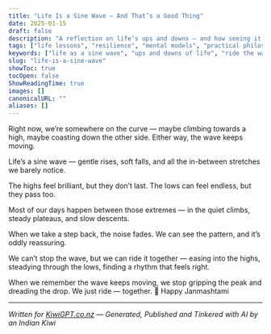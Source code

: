 ```yaml
---
title: "Life Is a Sine Wave — And That’s a Good Thing"
date: 2025-01-15
draft: false
description: "A reflection on life’s ups and downs — and how seeing it as a sine wave helps us ride them with more ease."
tags: ["life lessons", "resilience", "mental models", "practical philosophy", "Buddhist wisdom"]
keywords: ["life as a sine wave", "ups and downs of life", "ride the wave", "nz"]
slug: "life-is-a-sine-wave"
showToc: true
tocOpen: false
ShowReadingTime: true
images: []
canonicalURL: ""
aliases: []
---
```


Right now, we’re somewhere on the curve — maybe climbing towards a high, maybe coasting down the other side. Either way, the wave keeps moving.  

Life’s a sine wave — gentle rises, soft falls, and all the in-between stretches we barely notice.  

The highs feel brilliant, but they don’t last. The lows can feel endless, but they pass too.  

Most of our days happen between those extremes — in the quiet climbs, steady plateaus, and slow descents.  

When we take a step back, the noise fades. We can see the pattern, and it’s oddly reassuring.  

We can’t stop the wave, but we can ride it together — easing into the highs, steadying through the lows, finding a rhythm that feels right.  

When we remember the wave keeps moving, we stop gripping the peak and dreading the drop. We just ride — together. 🙏 Happy Janmashtami  

---

*Written for [KiwiGPT.co.nz](https://kiwigpt.co.nz) — Generated, Published and Tinkered with AI by an Indian Kiwi*